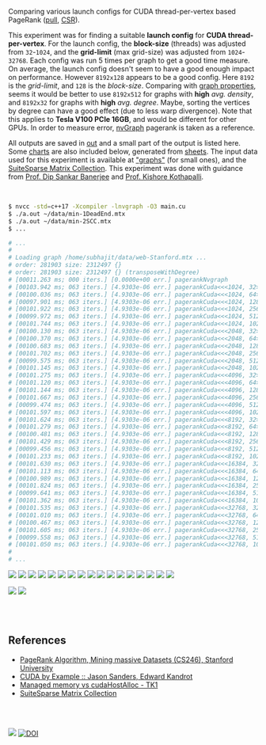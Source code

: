 Comparing various launch configs for CUDA thread-per-vertex based PageRank ([pull], [CSR]).

This experiment was for finding a suitable **launch config** for
**CUDA thread-per-vertex**. For the launch config, the **block-size** (threads)
was adjusted from `32`-`1024`, and the **grid-limit** (max grid-size) was
adjusted from `1024`-`32768`. Each config was run 5 times per graph to get a
good time measure. On average, the launch config doesn't seem to have a good
enough impact on performance. However `8192x128` appears to be a good config.
Here `8192` is the *grid-limit*, and `128` is the *block-size*. Comparing with
[graph properties], seems it would be better to use `8192x512` for graphs with
**high** *avg. density*, and `8192x32` for graphs with **high** *avg. degree*.
Maybe, sorting the vertices by degree can have a good effect (due to less warp
divergence). Note that this applies to **Tesla V100 PCIe 16GB**, and would be
different for other GPUs. In order to measure error, [nvGraph] pagerank is
taken as a reference.

All outputs are saved in [out](out/) and a small part of the output is listed
here. Some [charts] are also included below, generated from [sheets]. The input
data used for this experiment is available at ["graphs"] (for small ones), and
the [SuiteSparse Matrix Collection]. This experiment was done with guidance
from [Prof. Dip Sankar Banerjee] and [Prof. Kishore Kothapalli].

<br>

```bash
$ nvcc -std=c++17 -Xcompiler -lnvgraph -O3 main.cu
$ ./a.out ~/data/min-1DeadEnd.mtx
$ ./a.out ~/data/min-2SCC.mtx
$ ...

# ...
#
# Loading graph /home/subhajit/data/web-Stanford.mtx ...
# order: 281903 size: 2312497 {}
# order: 281903 size: 2312497 {} (transposeWithDegree)
# [00011.263 ms; 000 iters.] [0.0000e+00 err.] pagerankNvgraph
# [00103.942 ms; 063 iters.] [4.9303e-06 err.] pagerankCuda<<<1024, 32>>>
# [00100.036 ms; 063 iters.] [4.9303e-06 err.] pagerankCuda<<<1024, 64>>>
# [00097.901 ms; 063 iters.] [4.9303e-06 err.] pagerankCuda<<<1024, 128>>>
# [00101.922 ms; 063 iters.] [4.9303e-06 err.] pagerankCuda<<<1024, 256>>>
# [00099.972 ms; 063 iters.] [4.9303e-06 err.] pagerankCuda<<<1024, 512>>>
# [00101.744 ms; 063 iters.] [4.9303e-06 err.] pagerankCuda<<<1024, 1024>>>
# [00100.130 ms; 063 iters.] [4.9303e-06 err.] pagerankCuda<<<2048, 32>>>
# [00100.370 ms; 063 iters.] [4.9303e-06 err.] pagerankCuda<<<2048, 64>>>
# [00100.683 ms; 063 iters.] [4.9303e-06 err.] pagerankCuda<<<2048, 128>>>
# [00101.702 ms; 063 iters.] [4.9303e-06 err.] pagerankCuda<<<2048, 256>>>
# [00099.575 ms; 063 iters.] [4.9303e-06 err.] pagerankCuda<<<2048, 512>>>
# [00101.145 ms; 063 iters.] [4.9303e-06 err.] pagerankCuda<<<2048, 1024>>>
# [00101.275 ms; 063 iters.] [4.9303e-06 err.] pagerankCuda<<<4096, 32>>>
# [00101.120 ms; 063 iters.] [4.9303e-06 err.] pagerankCuda<<<4096, 64>>>
# [00101.144 ms; 063 iters.] [4.9303e-06 err.] pagerankCuda<<<4096, 128>>>
# [00101.667 ms; 063 iters.] [4.9303e-06 err.] pagerankCuda<<<4096, 256>>>
# [00099.474 ms; 063 iters.] [4.9303e-06 err.] pagerankCuda<<<4096, 512>>>
# [00101.597 ms; 063 iters.] [4.9303e-06 err.] pagerankCuda<<<4096, 1024>>>
# [00101.624 ms; 063 iters.] [4.9303e-06 err.] pagerankCuda<<<8192, 32>>>
# [00101.279 ms; 063 iters.] [4.9303e-06 err.] pagerankCuda<<<8192, 64>>>
# [00100.481 ms; 063 iters.] [4.9303e-06 err.] pagerankCuda<<<8192, 128>>>
# [00101.429 ms; 063 iters.] [4.9303e-06 err.] pagerankCuda<<<8192, 256>>>
# [00099.456 ms; 063 iters.] [4.9303e-06 err.] pagerankCuda<<<8192, 512>>>
# [00101.233 ms; 063 iters.] [4.9303e-06 err.] pagerankCuda<<<8192, 1024>>>
# [00101.630 ms; 063 iters.] [4.9303e-06 err.] pagerankCuda<<<16384, 32>>>
# [00101.113 ms; 063 iters.] [4.9303e-06 err.] pagerankCuda<<<16384, 64>>>
# [00100.989 ms; 063 iters.] [4.9303e-06 err.] pagerankCuda<<<16384, 128>>>
# [00101.824 ms; 063 iters.] [4.9303e-06 err.] pagerankCuda<<<16384, 256>>>
# [00099.641 ms; 063 iters.] [4.9303e-06 err.] pagerankCuda<<<16384, 512>>>
# [00101.362 ms; 063 iters.] [4.9303e-06 err.] pagerankCuda<<<16384, 1024>>>
# [00101.535 ms; 063 iters.] [4.9303e-06 err.] pagerankCuda<<<32768, 32>>>
# [00101.010 ms; 063 iters.] [4.9303e-06 err.] pagerankCuda<<<32768, 64>>>
# [00100.467 ms; 063 iters.] [4.9303e-06 err.] pagerankCuda<<<32768, 128>>>
# [00101.605 ms; 063 iters.] [4.9303e-06 err.] pagerankCuda<<<32768, 256>>>
# [00099.558 ms; 063 iters.] [4.9303e-06 err.] pagerankCuda<<<32768, 512>>>
# [00101.050 ms; 063 iters.] [4.9303e-06 err.] pagerankCuda<<<32768, 1024>>>
#
# ...
```

[![](https://i.imgur.com/MgbYwZW.gif)][sheetp]
[![](https://i.imgur.com/noDgSTU.gif)][sheetp]
[![](https://i.imgur.com/iip3nyk.gif)][sheetp]
[![](https://i.imgur.com/jhxGnSj.gif)][sheetp]
[![](https://i.imgur.com/yewTKTf.gif)][sheetp]
[![](https://i.imgur.com/2WjE3xU.gif)][sheetp]
[![](https://i.imgur.com/sQKOoCi.gif)][sheetp]
[![](https://i.imgur.com/EfACavn.gif)][sheetp]
[![](https://i.imgur.com/xd9AUaf.gif)][sheetp]
[![](https://i.imgur.com/EEQ5May.gif)][sheetp]
[![](https://i.imgur.com/iiPBesX.gif)][sheetp]
[![](https://i.imgur.com/KiVeTer.gif)][sheetp]
[![](https://i.imgur.com/7cfd36t.gif)][sheetp]
[![](https://i.imgur.com/ZIPdnuR.gif)][sheetp]
[![](https://i.imgur.com/g5dcDf5.gif)][sheetp]
[![](https://i.imgur.com/FiTwKuL.gif)][sheetp]
[![](https://i.imgur.com/4B3LROo.gif)][sheetp]

[![](https://i.imgur.com/2Dnz5Lw.png)][sheetp]
[![](https://i.imgur.com/dBOYYxh.png)][sheetp]

<br>
<br>


## References

- [PageRank Algorithm, Mining massive Datasets (CS246), Stanford University](http://snap.stanford.edu/class/cs246-videos-2019/lec9_190205-cs246-720.mp4)
- [CUDA by Example :: Jason Sanders, Edward Kandrot](http://www.mat.unimi.it/users/sansotte/cuda/CUDA_by_Example.pdf)
- [Managed memory vs cudaHostAlloc - TK1](https://forums.developer.nvidia.com/t/managed-memory-vs-cudahostalloc-tk1/34281)
- [SuiteSparse Matrix Collection]

<br>
<br>

[![](https://i.imgur.com/4Slx4Ma.jpg)](https://www.youtube.com/watch?v=4EG2up-jcKM)
[![DOI](https://zenodo.org/badge/368730692.svg)](https://zenodo.org/badge/latestdoi/368730692)

[Prof. Dip Sankar Banerjee]: https://sites.google.com/site/dipsankarban/
[Prof. Kishore Kothapalli]: https://cstar.iiit.ac.in/~kkishore/
[SuiteSparse Matrix Collection]: https://suitesparse-collection-website.herokuapp.com
[nvGraph]: https://github.com/rapidsai/nvgraph
["graphs"]: https://github.com/puzzlef/graphs
[pull]: https://github.com/puzzlef/pagerank-push-vs-pull
[csr]: https://github.com/puzzlef/pagerank-class-vs-csr
[graph properties]: https://docs.google.com/spreadsheets/d/16viria4blm3e4AsF0iaPk03i_OXCFN8optcrOPwbCJ8/edit?usp=sharing
[charts]: https://photos.app.goo.gl/k4vQDiMwF3awyhJZA
[sheets]: https://docs.google.com/spreadsheets/d/1S818mfYL_zUbgWB-jxk1BIFDnB6oYH8IhrlGp4wHMsw/edit?usp=sharing
[sheetp]: https://docs.google.com/spreadsheets/d/e/2PACX-1vS83xuRKxv2XnXro49Cs8EK6VPyGaAR615sNoqsHtbDa2lmSyBdNJ62tzNAoIPUr-MHb5_W-5lXjMYr/pubhtml
